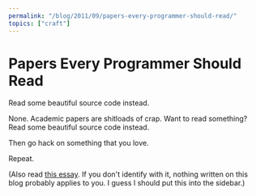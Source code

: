 ```yaml
---
permalink: "/blog/2011/09/papers-every-programmer-should-read/"
topics: ["craft"]
---
```


# Papers Every Programmer Should Read

<x-summary>
    Read some beautiful source code instead.
</x-summary>


None. Academic papers are shitloads of crap. Want to read something? Read some beautiful source code instead.

Then go hack on something that you love.

Repeat.

(Also read [this essay](http://www.paulgraham.com/hp.html). If you don't identify with it, nothing written on this blog probably applies to you. I guess I should put this into the sidebar.)
